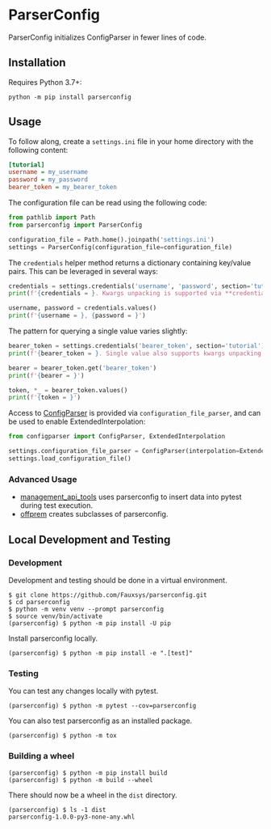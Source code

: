 # ParserConfig

ParserConfig initializes ConfigParser in fewer lines of code.

## Installation
Requires Python 3.7+:
```shell
python -m pip install parserconfig
```

## Usage
To follow along, create a `settings.ini` file in your home directory with the following content:
```ini
[tutorial]
username = my_username
password = my_password
bearer_token = my_bearer_token
```

The configuration file can be read using the following code:
```python
from pathlib import Path
from parserconfig import ParserConfig

configuration_file = Path.home().joinpath('settings.ini')
settings = ParserConfig(configuration_file=configuration_file)
```

The `credentials` helper method returns a dictionary containing key/value pairs. This can be leveraged in several ways:
```python
credentials = settings.credentials('username', 'password', section='tutorial')
print(f'{credentials = }. Kwargs unpacking is supported via **credentials')

username, password = credentials.values()
print(f'{username = }, {password = }')
```

The pattern for querying a single value varies slightly: 
```python
bearer_token = settings.credentials('bearer_token', section='tutorial')
print(f'{bearer_token = }. Single value also supports kwargs unpacking via **bearer_token')

bearer = bearer_token.get('bearer_token')
print(f'{bearer = }')

token, *_ = bearer_token.values()
print(f'{token = }')
```

Access to [ConfigParser](https://docs.python.org/3/library/configparser.html) is provided via `configuration_file_parser`, and can be used to enable ExtendedInterpolation:
```python
from configparser import ConfigParser, ExtendedInterpolation

settings.configuration_file_parser = ConfigParser(interpolation=ExtendedInterpolation())
settings.load_configuration_file()
```

### Advanced Usage
- [management_api_tools](https://github.com/Fauxsys/management_api_tools.git) uses parserconfig to insert data into pytest during test execution.
- [offprem](https://github.com/Fauxsys/offprem.git) creates subclasses of parserconfig.

## Local Development and Testing
### Development
Development and testing should be done in a virtual environment.
```shell
$ git clone https://github.com/Fauxsys/parserconfig.git
$ cd parserconfig
$ python -m venv venv --prompt parserconfig
$ source venv/bin/activate
(parserconfig) $ python -m pip install -U pip
```
Install parserconfig locally.
```shell
(parserconfig) $ python -m pip install -e ".[test]"
```

### Testing
You can test any changes locally with pytest.
```shell
(parserconfig) $ python -m pytest --cov=parserconfig 
```

You can also test parserconfig as an installed package.
```shell
(parserconfig) $ python -m tox
```

### Building a wheel
```shell
(parserconfig) $ python -m pip install build
(parserconfig) $ python -m build --wheel
```

There should now be a wheel in the `dist` directory.
```shell
(parserconfig) $ ls -1 dist
parserconfig-1.0.0-py3-none-any.whl
```